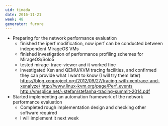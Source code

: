 ```yaml
---
uid: timada
date: 2016-11-21
week: 48
generator: furore
---
```


- Preparing for the network performance evaluation
  - finished the iperf modification, now iperf can be conducted between independent MirageOS VMs
  - finished investigation of performance profiling schemes for MirageOS/Solo5
   - tested mirage-trace-viewer and it worked fine
   - investigated Xen and QEMU/KVM tracing facilities, and confirmed they can provide what I want to know
     (I will try them later)
     https://blog.xenproject.org/2012/09/27/tracing-with-xentrace-and-xenalyze/
     http://www.linux-kvm.org/page/Perf_events
     http://vmsplice.net/~stefan/stefanha-tracing-summit-2014.pdf
- Started implementing an automation framework of the network performance evaluation
  - Completed rough implementation design and checking other software required
  - I will implement it next week

